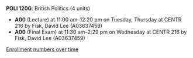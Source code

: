 **POLI 120G**: British Politics (4 units)

- **A00** (Lecture) at 11:00 am–12:20 pm on Tuesday, Thursday at CENTR 216 by Fisk, David Lee (A03637459)
- **A00** (Final Exam) at 11:30 am–2:29 pm on Wednesday at CENTR 216 by Fisk, David Lee (A03637459)

[Enrollment numbers over time](./POLI120G.tsv)
